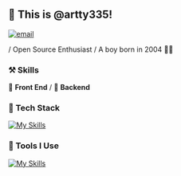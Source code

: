 ## 👋 This is @artty335!
[![email](https://img.shields.io/badge/-artty3354@gmail.com-green?labelColor=green&logo=gmail&logoColor=white&style=flat-square)](mailto:artty335.com)

/ Open Source Enthusiast / A boy born in 2004 🙋‍♂️

### ⚒ Skills
🥪 **Front End** / 🥗 **Backend**

### 🍉 Tech Stack
[![My Skills](https://skillicons.dev/icons?i=python,arduino,nodejs,react,next,express,tailwindcss,html,css,js,jquery)](https://skillicons.dev)

### 🔨 Tools I Use
[![My Skills](https://skillicons.dev/icons?i=mysql,postgresql,nginx,git,npm,github)](https://skillicons.dev)

